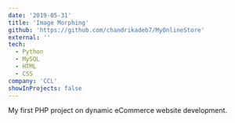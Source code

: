 ```yaml
---
date: '2019-05-31'
title: 'Image Morphing'
github: 'https://github.com/chandrikadeb7/MyOnlineStore'
external: ''
tech:
  - Python
  - MySQL
  - HTML
  - CSS
company: 'CCL'
showInProjects: false
---
```


My first PHP project on dynamic eCommerce website development.
